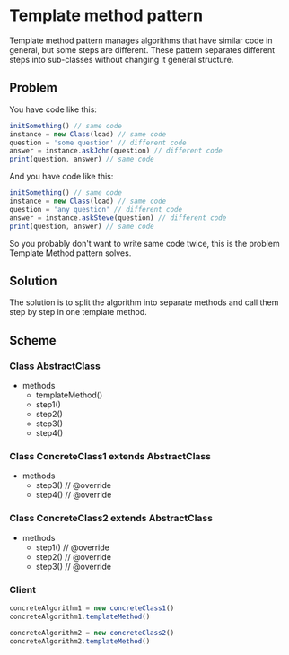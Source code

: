 # Template method pattern

Template method pattern manages algorithms that have similar code in general, but some steps are different. These pattern separates different steps into sub-classes without changing it general structure.

## Problem

You have code like this:

```javaScript
initSomething() // same code
instance = new Class(load) // same code
question = 'some question' // different code
answer = instance.askJohn(question) // different code
print(question, answer) // same code
```

And you have code like this:

```javaScript
initSomething() // same code
instance = new Class(load) // same code
question = 'any question' // different code
answer = instance.askSteve(question) // different code
print(question, answer) // same code
```

So you probably don't want to write same code twice, this is the problem Template Method pattern solves.

## Solution

The solution is to split the algorithm into separate methods and call them step by step in one template method.

## Scheme

### Class AbstractClass

- methods
  - templateMethod()
  - step1()
  - step2()
  - step3()
  - step4()

### Class ConcreteClass1 extends AbstractClass

- methods
  - step3() // @override
  - step4() // @override

### Class ConcreteClass2 extends AbstractClass

- methods
  - step1() // @override
  - step2() // @override
  - step3() // @override

### Client

```javaScript
concreteAlgorithm1 = new concreteClass1()
concreteAlgorithm1.templateMethod()

concreteAlgorithm2 = new concreteClass2()
concreteAlgorithm2.templateMethod()
```
